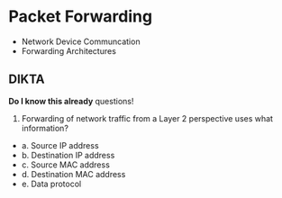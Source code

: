 # Packet Forwarding

* Network Device Communcation
* Forwarding Architectures


## DIKTA

__Do I know this already__ questions!

1. Forwarding of network traffic from a Layer 2 perspective uses what information?

* a. Source IP address
* b. Destination IP address
* c. Source MAC address
* d. Destination MAC address
* e. Data protocol
